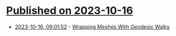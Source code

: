 # [Published on 2023-10-16](index.md)

* [2023-10-16, 09:01:52](https://lobste.rs/s/sclzsr/wrapping_meshes_with_geodesic_walks) - [Wrapping Meshes With Geodesic Walks](https://cprimozic.net/blog/wrapping-meshes-with-geodesic-walks/)
